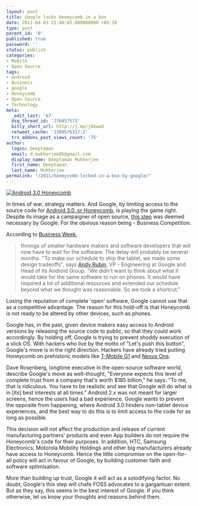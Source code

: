 ```yaml
---
layout: post
title: Google locks Honeycomb in a box
date: 2011-04-03 22:40:03.000000000 +05:30
type: post
parent_id: '0'
published: true
password: ''
status: publish
categories:
- Mobile
- Open Source
tags:
- android
- Business
- google
- Honeycomb
- Open Source
- Technology
meta:
  _edit_last: '67'
  dsq_thread_id: '270457573'
  bitly_short_url: http://j.mp/jAbwwO
  retweet_cache: '1309576317:2'
  trx_addons_post_views_count: '75'
author:
  login: Deeptaman
  email: d.mukherjee05@gmail.com
  display_name: Deeptaman Mukherjee
  first_name: Deeptaman
  last_name: Mukherjee
permalink: "/2011/honeycomb-locked-in-a-box-by-google/"
---
```

<p><a href="http://www.android.com/"><img src="/static/2011/04/android-honeycomb.png" alt="Android 3.0 Honeycomb" class="alignright" /></a></p>
<p>In times of war, strategy matters. And Google, by limiting access to the source code for <a href="http://googlemobile.blogspot.com/2011/01/sneak-peak-of-android-30-honeycomb.html">Android 3.0, or Honeycomb</a>, is playing the game right. Despite its image as a campaigner of open source, <a href="http://news.cnet.com/8301-30684_3-20030223-265.html">this step</a> was deemed necessary by Google. For the obvious reason being - Business Competition. </p>
<p>According to <a href="http://www.businessweek.com/technology/content/mar2011/tc20110324_269784.htm">Business Week</a>,</p>
<blockquote><p>throngs of smaller hardware makers and software developers that will now have to wait for the software. The delay will probably be several months. "To make our schedule to ship the tablet, we made some design tradeoffs", says <a href="http://connect.in.com/andy-rubin/biography-20839.html">Andy Rubin</a>, VP - Engineering at Google and Head of its Android Group. "We didn't want to think about what it would take for the same software to run on phones. It would have required a lot of additional resources and extended our schedule beyond what we thought was reasonable. So we took a shortcut."</p></blockquote>
<p><!--more--></p>
<p>Losing the reputation of complete 'open' software, Google cannot use that as a competitive advantage. The reason for this hold-off is that Honeycomb is not ready to be altered by other devices, such as phones. </p>
<p>Google has, in the past, given device makers easy access to Android versions by releasing the source code to public, so that they could work accordingly. By holding off, Google is trying to prevent shoddy execution of a slick OS. With hackers who live by the motto of "Let's push this button", Google's move is in the right direction. Hackers have already tried putting Honeycomb on prehistoric models like <a href="http://atablet.info/2011/03/htc-magic-t-mobile-g1-gets-honeycomb-port-android-past-and-future-fused-together-video/">T-Mobile G1</a> and <a href="http://www.geekword.net/nexus-one-honeycomb-android/">Nexus One</a>. </p>
<p>Dave Rosenberg, longtime executive in the open-source software world, describe Google's move as well-thought, "Everyone expects this level of complete trust from a company that's worth $185 billion," he says. "To me, that is ridiculous. You have to be realistic and see that Google will do what is in [its] best interests at all times." Android 2.x was not meant for larger screens, hence the users had a bad experience. Google wants to prevent the opposite from happening, where Android 3.0 hinders non-tablet device experiences, and the best way to do this is to limit access to the code for as long as possible. </p>
<p>This decision will not affect the production and release of current manufacturing partners' products and even App builders do not require the Honeycomb's code for their purposes. In addition, HTC, Samsung Electronics, Motorola Mobility Holdings and other big manufacturers already have access to Honeycomb. Hence the little compromise on the open-for-all policy will act in favour of Google, by building customer faith and software optimisation.</p>
<p>More than building up trust, Google it will act as a solodifying factor. No doubt, Google's this step will chafe FOSS advocates to a gargantuan extent. But as they say, this seems in the best interest of Google. If you think otherwise, let us know your thoughts and reasons behind them.</p>
